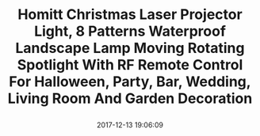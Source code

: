 ---
title: > #shorten me
  Homitt Christmas Laser Projector Light, 8 Patterns Waterproof Landscape Lamp Moving Rotating Spotlight With RF Remote Control For Halloween, Party, Bar, Wedding, Living Room And Garden Decoration
name: >
  Homitt Christmas Laser Projector Light, 8 Patterns Waterproof Landscape Lamp Moving Rotating Spotlight With RF Remote Control For Halloween, Party, Bar, Wedding, Living Room And Garden Decoration
date: "2017-12-13 19:06:09"
buy_now: "https://www.amazon.com/Homitt-Christmas-Projector-Waterproof-Decoration/dp/B0761MN4MQ?psc=1&SubscriptionId=AKIAIA5RBQIWQVTCUEUQ&tag=coldcutdeals-20&linkCode=xm2&camp=2025&creative=165953&creativeASIN=B0761MN4MQ"
description_markdown: >-

  - 8 projecting light patterns: Our Christmas home projector light provides 8 different transformed modes combining

  - Weatherproof: The party laser projector lamp is made by ip65 rated waterproof level material (adaptor is ip44)

  - Built-in auto timer: This landscape decoration light is designed to automatically shut off after continuous 6 hours working

  - Dual modes control design: The LED spotlight has rf remote control, free and sensitive to use within 25 meters (82 feet)


tweet_id_str: "941021441604145152"
price: "$89.99"
list_price: "$129.99"
deal_price: "$41.99"
you_save: "$48.00 (53%)"
asin: "B0761MN4MQ"
image: "https://images-na.ssl-images-amazon.com/images/I/41NJbIshlHL.jpg"
---